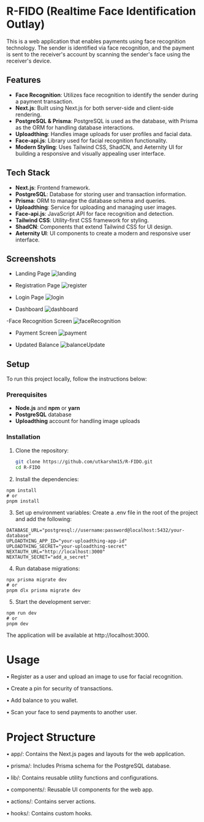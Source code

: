 # R-FIDO (Realtime Face Identification Outlay)

This is a web application that enables payments using face recognition technology. The sender is identified via face recognition, and the payment is sent to the receiver's account by scanning the sender's face using the receiver's device.

## Features

- **Face Recognition**: Utilizes face recognition to identify the sender during a payment transaction.
- **Next.js**: Built using Next.js for both server-side and client-side rendering.
- **PostgreSQL & Prisma**: PostgreSQL is used as the database, with Prisma as the ORM for handling database interactions.
- **Uploadthing**: Handles image uploads for user profiles and facial data.
- **Face-api.js**: Library used for facial recognition functionality.
- **Modern Styling**: Uses Tailwind CSS, ShadCN, and Aeternity UI for building a responsive and visually appealing user interface.

## Tech Stack

- **Next.js**: Frontend framework.
- **PostgreSQL**: Database for storing user and transaction information.
- **Prisma**: ORM to manage the database schema and queries.
- **Uploadthing**: Service for uploading and managing user images.
- **Face-api.js**: JavaScript API for face recognition and detection.
- **Tailwind CSS**: Utility-first CSS framework for styling.
- **ShadCN**: Components that extend Tailwind CSS for UI design.
- **Aeternity UI**: UI components to create a modern and responsive user interface.

## Screenshots

- Landing Page
![landing](./public/screenshots/landing.png)

- Registration Page
![register](./public/screenshots/register.png)

- Login Page
![login](./public/screenshots/login.png)

- Dashboard
![dashboard](./public/screenshots/beforeDashboard.png)

-Face Recognition Screen
![faceRecognition](./public/screenshots/faceRecog.png)

- Payment Screen
![payment](./public/screenshots/paymentScreen.png)

- Updated Balance
![balanceUpdate](./public/screenshots/afterDashboard.png)


## Setup

To run this project locally, follow the instructions below:

### Prerequisites

- **Node.js** and **npm** or **yarn**
- **PostgreSQL** database
- **Uploadthing** account for handling image uploads

### Installation

1. Clone the repository:

   ```bash
   git clone https://github.com/utkarshm15/R-FIDO.git
   cd R-FIDO
   ```

2. Install the dependencies:
```
npm install
# or
pnpm install
```

3. Set up environment variables:
Create a .env file in the root of the project and add the following:
```
DATABASE_URL="postgresql://username:password@localhost:5432/your-database"
UPLOADTHING_APP_ID="your-uploadthing-app-id"
UPLOADTHING_SECRET="your-uploadthing-secret"
NEXTAUTH_URL="http://localhost:3000"
NEXTAUTH_SECRET="add_a_secret"
```

4. Run database migrations:
```
npx prisma migrate dev
# or 
pnpm dlx prisma migrate dev
```

5. Start the development server:
```
npm run dev
# or
pnpm dev
```
The application will be available at http://localhost:3000.

# Usage
•	Register as a user and upload an image to use for facial recognition.

•	Create a pin for security of transactions.

•	Add balance to you wallet.

•	Scan your face to send payments to another user.
# Project Structure
•	app/: Contains the Next.js pages and layouts for the web application.

•	prisma/: Includes Prisma schema for the PostgreSQL database.

•	lib/: Contains reusable utility functions and configurations.

•	components/: Reusable UI components for the web app.

•	actions/: Contains server actions.

•	hooks/: Contains custom hooks.

